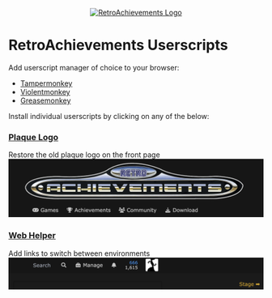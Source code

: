 <p align="center" dir="auto"><a href="https://retroachievements.org" rel="nofollow"><img src="https://raw.githubusercontent.com/RetroAchievements/RAWeb/master/public/assets/images/ra-icon.webp" width="200" alt="RetroAchievements Logo" style="max-width: 100%;"></a></p>

# RetroAchievements Userscripts

Add userscript manager of choice to your browser:
- [Tampermonkey](https://tampermonkey.net/)
- [Violentmonkey](https://violentmonkey.github.io/)
- [Greasemonkey](https://www.greasespot.net/)

Install individual userscripts by clicking on any of the below:

### [Plaque Logo](https://raw.githubusercontent.com/RetroAchievements/userscripts/master/dist/plaque-logo.user.js)
Restore the old plaque logo on the front page
![Plaque logo screenshot](docs/plaque-logo.png)

### [Web Helper](https://raw.githubusercontent.com/RetroAchievements/userscripts/master/dist/web-helper.user.js)
Add links to switch between environments
![Web helper screenshot](docs/web-helper.png)
